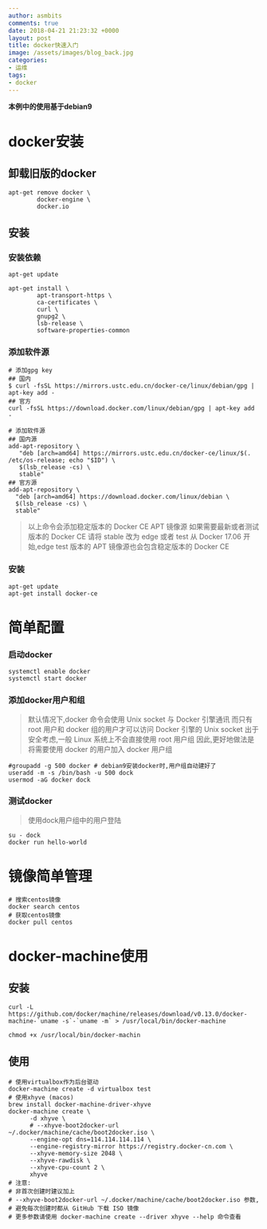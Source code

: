 ```yaml
---
author: asmbits
comments: true
date: 2018-04-21 21:23:32 +0000
layout: post
title: docker快速入门
image: /assets/images/blog_back.jpg
categories:
- 运维
tags:
- docker
---
```


**本例中的使用基于debian9**

docker安装
===
## 卸载旧版的docker
```shell
apt-get remove docker \
        docker-engine \
        docker.io
```

<!-- more -->

## 安装
### 安装依赖
```shell
apt-get update

apt-get install \
        apt-transport-https \
        ca-certificates \
        curl \
        gnupg2 \
        lsb-release \
        software-properties-common
```

### 添加软件源
```shell
# 添加gpg key
## 国内
$ curl -fsSL https://mirrors.ustc.edu.cn/docker-ce/linux/debian/gpg | apt-key add -
## 官方
curl -fsSL https://download.docker.com/linux/debian/gpg | apt-key add -

# 添加软件源
## 国内源
add-apt-repository \
   "deb [arch=amd64] https://mirrors.ustc.edu.cn/docker-ce/linux/$(. /etc/os-release; echo "$ID") \
   $(lsb_release -cs) \
   stable"
## 官方源
add-apt-repository \
  "deb [arch=amd64] https://download.docker.com/linux/debian \
  $(lsb_release -cs) \
  stable"  
```

> 以上命令会添加稳定版本的 Docker CE APT 镜像源
> 如果需要最新或者测试版本的 Docker CE 请将 stable 改为 edge 或者 test
> 从 Docker 17.06 开始,edge test 版本的 APT 镜像源也会包含稳定版本的 Docker CE

### 安装
```shell
apt-get update
apt-get install docker-ce
```


简单配置
===

### 启动docker
```shell
systemctl enable docker
systemctl start docker
```

### 添加docker用户和组

> 默认情况下,docker 命令会使用 Unix socket 与 Docker 引擎通讯
> 而只有 root 用户和 docker 组的用户才可以访问 Docker 引擎的 Unix socket
> 出于安全考虑,一般 Linux 系统上不会直接使用 root 用户组
> 因此,更好地做法是将需要使用 docker 的用户加入 docker 用户组

```shell
#groupadd -g 500 docker # debian9安装docker时,用户组自动建好了
useradd -m -s /bin/bash -u 500 dock
usermod -aG docker dock
```

### 测试docker

> 使用dock用户组中的用户登陆

```shell
su - dock
docker run hello-world
```

镜像简单管理
===
```shell
# 搜索centos镜像
docker search centos
# 获取centos镜像
docker pull centos
```

docker-machine使用
===

## 安装
```shell
curl -L https://github.com/docker/machine/releases/download/v0.13.0/docker-machine-`uname -s`-`uname -m` > /usr/local/bin/docker-machine

chmod +x /usr/local/bin/docker-machin
```

## 使用
```shell
# 使用virtualbox作为后台驱动
docker-machine create -d virtualbox test
# 使用xhyve (macos)
brew install docker-machine-driver-xhyve
docker-machine create \
      -d xhyve \
      # --xhyve-boot2docker-url ~/.docker/machine/cache/boot2docker.iso \
      --engine-opt dns=114.114.114.114 \
      --engine-registry-mirror https://registry.docker-cn.com \
      --xhyve-memory-size 2048 \
      --xhyve-rawdisk \
      --xhyve-cpu-count 2 \
      xhyve
# 注意:
# 非首次创建时建议加上 
# --xhyve-boot2docker-url ~/.docker/machine/cache/boot2docker.iso 参数,
# 避免每次创建时都从 GitHub 下载 ISO 镜像
# 更多参数请使用 docker-machine create --driver xhyve --help 命令查看
```

